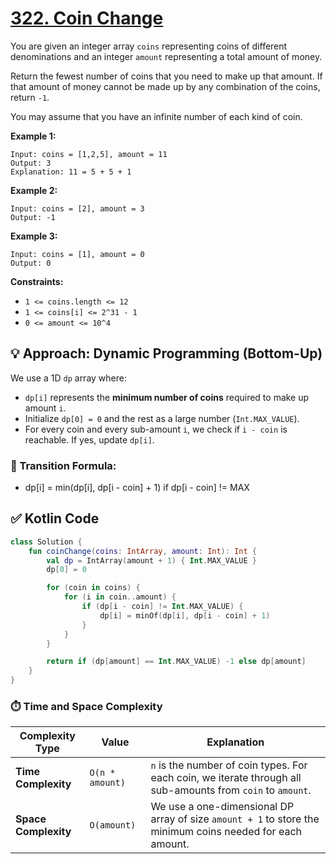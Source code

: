 # [322. Coin Change](https://leetcode.com/problems/coin-change/description/?envType=study-plan-v2&envId=top-interview-150)

You are given an integer array <code>coins</code> representing coins of different denominations and an integer <code>amount</code> representing a total amount of money.

Return the fewest number of coins that you need to make up that amount. If that amount of money cannot be made up by any combination of the coins, return <code>-1</code>.

You may assume that you have an infinite number of each kind of coin.

**Example 1:** 

```
Input: coins = [1,2,5], amount = 11
Output: 3
Explanation: 11 = 5 + 5 + 1
```

**Example 2:** 

```
Input: coins = [2], amount = 3
Output: -1
```

**Example 3:** 

```
Input: coins = [1], amount = 0
Output: 0
```

**Constraints:** 

- <code>1 <= coins.length <= 12</code>
- <code>1 <= coins[i] <= 2^31 - 1</code>
- <code>0 <= amount <= 10^4</code>

## 💡 Approach: Dynamic Programming (Bottom-Up)

We use a 1D `dp` array where:

- `dp[i]` represents the **minimum number of coins** required to make up amount `i`.
- Initialize `dp[0] = 0` and the rest as a large number (`Int.MAX_VALUE`).
- For every coin and every sub-amount `i`, we check if `i - coin` is reachable. If yes, update `dp[i]`.

### 🧠 Transition Formula:

- dp[i] = min(dp[i], dp[i - coin] + 1) if dp[i - coin] != MAX

## ✅ Kotlin Code


```kotlin
class Solution {
    fun coinChange(coins: IntArray, amount: Int): Int {
        val dp = IntArray(amount + 1) { Int.MAX_VALUE }
        dp[0] = 0

        for (coin in coins) {
            for (i in coin..amount) {
                if (dp[i - coin] != Int.MAX_VALUE) {
                    dp[i] = minOf(dp[i], dp[i - coin] + 1)
                }
            }
        }

        return if (dp[amount] == Int.MAX_VALUE) -1 else dp[amount]
    }
}
```

### ⏱️ Time and Space Complexity

| Complexity Type     | Value             | Explanation |
|---------------------|-------------------|-------------|
| **Time Complexity** | `O(n * amount)`   | `n` is the number of coin types. For each coin, we iterate through all sub-amounts from `coin` to `amount`. |
| **Space Complexity**| `O(amount)`       | We use a one-dimensional DP array of size `amount + 1` to store the minimum coins needed for each amount. |